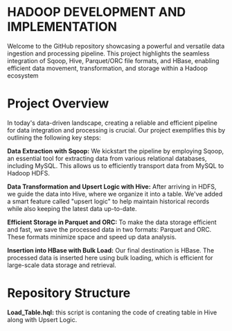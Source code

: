 # HADOOP DEVELOPMENT AND IMPLEMENTATION

Welcome to the GitHub repository showcasing a powerful and versatile data ingestion and processing pipeline. This project highlights the seamless integration of Sqoop, Hive, Parquet/ORC file formats, and HBase, enabling efficient data movement, transformation, and storage within a Hadoop ecosystem

# Project Overview
In today's data-driven landscape, creating a reliable and efficient pipeline for data integration and processing is crucial. Our project exemplifies this by outlining the following key steps:

**Data Extraction with Sqoop:** We kickstart the pipeline by employing Sqoop, an essential tool for extracting data from various relational databases, including MySQL. This allows us to efficiently transport data from MySQL to Hadoop HDFS.

**Data Transformation and Upsert Logic with Hive:** After arriving in HDFS, we guide the data into Hive, where we organize it into a table. We've added a smart feature called "upsert logic" to help maintain historical records while also keeping the latest data up-to-date.

**Efficient Storage in Parquet and ORC:** To make the data storage efficient and fast, we save the processed data in two formats: Parquet and ORC. These formats minimize space and speed up data analysis.

**Insertion into HBase with Bulk Load:** Our final destination is HBase. The processed data is inserted here using bulk loading, which is efficient for large-scale data storage and retrieval.

# Repository Structure

**Load_Table.hql:** this script is contaning the code of creating table in Hive along with Upsert Logic.


